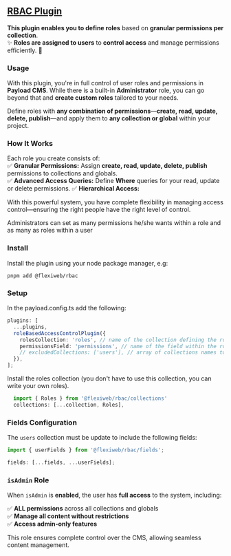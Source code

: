 ## [RBAC Plugin](./src/index.ts)

**This plugin enables you to define roles** based on **granular permissions per collection**.  
✨ **Roles are assigned to users** to **control access** and manage permissions efficiently. 🚀

### Usage

With this plugin, you're in full control of user roles and permissions in **Payload CMS**. While there is a built-in **Administrator** role, you can go beyond that and **create custom roles** tailored to your needs.

Define roles with **any combination of permissions**—**create, read, update, delete, publish**—and apply them to **any collection or global** within your project.

### How It Works

Each role you create consists of:  
✅ **Granular Permissions:** Assign **create, read, update, delete, publish** permissions to collections and globals.  
✅ **Advanced Access Queries:** Define **Where** queries for your read, update or delete permissions.
✅ **Hierarchical Access:**

With this powerful system, you have complete flexibility in managing access control—ensuring the right people have the right level of control.

Administrators can set as many permissions he/she wants within a role and as many as roles within a user

### Install

Install the plugin using your node package manager, e.g:

`pnpm add @flexiweb/rbac`

### Setup

In the payload.config.ts add the following:

```typescript
plugins: [
  ...plugins,
  roleBasedAccessControlPlugin({
    rolesCollection: 'roles', // name of the collection defining the roles
    permissionsField: 'permissions', // name of the field within the role collection
    // excludedCollections: ['users'], // array of collections names to exclude
  }),
];
```

Install the roles collection (you don't have to use this collection, you can write your own roles).

```javascript
  import { Roles } from '@flexiweb/rbac/collections'
  collections: [...collection, Roles],

```

### Fields Configuration

The `users` collection must be update to include the following fields:

```javascript
import { userFields } from '@flexiweb/rbac/fields';

fields: [...fields, ...userFields];
```

### `isAdmin` Role

When `isAdmin` is **enabled**, the user has **full access** to the system, including:

✅ **ALL permissions** across all collections and globals  
✅ **Manage all content without restrictions**  
✅ **Access admin-only features**

This role ensures complete control over the CMS, allowing seamless content management.
